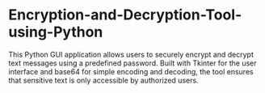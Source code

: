 # Encryption-and-Decryption-Tool-using-Python
This Python GUI application allows users to securely encrypt and decrypt text messages using a predefined password. Built with Tkinter for the user interface and base64 for simple encoding and decoding, the tool ensures that sensitive text is only accessible by authorized users.
